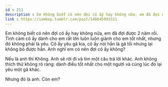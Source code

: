 ```yaml
---
id : 211
description : Em không biết có nên đợi cô ấy hay không nữa, em đã đợi được 2 năm rồi. Tình cảm cô ấy dành cho em rất lớn luôn luôn giành cho em tốt nhất, nhưng đó không phải là yêu. Cô ấy yêu gã kia, cô ấy nói hắn là gã tồi nhưng lại không bỏ được hắn. Anh nghĩ em có nên đợi cô ấy không?
link : https://iambep.tumblr.com/post/148645993311
---
```


Em không biết có nên đợi cô ấy hay không nữa, em đã đợi được 2 năm rồi.
Tình cảm cô ấy dành cho em rất lớn luôn luôn giành cho em tốt nhất, nhưng
đó không phải là yêu. Cô ấy yêu gã kia, cô ấy nói hắn là gã tồi nhưng lại
không bỏ được hắn. Anh nghĩ em có nên đợi cô ấy không?

Nếu là anh thì Không. Anh sẽ rời đi và tìm một câu trả lời khác. Anh không
thích thứ không rõ ràng: dành điều tốt nhất cho một người và cùng lúc đó
lại yêu một gã khác.

Nhưng đó là anh. Còn em?